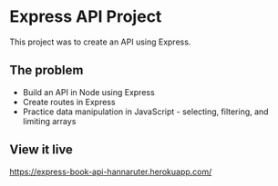 # Express API Project
This project was to create an API using Express.


## The problem

- Build an API in Node using Express
- Create routes in Express
- Practice data manipulation in JavaScript - selecting, filtering, and limiting arrays

## View it live

https://express-book-api-hannaruter.herokuapp.com/
